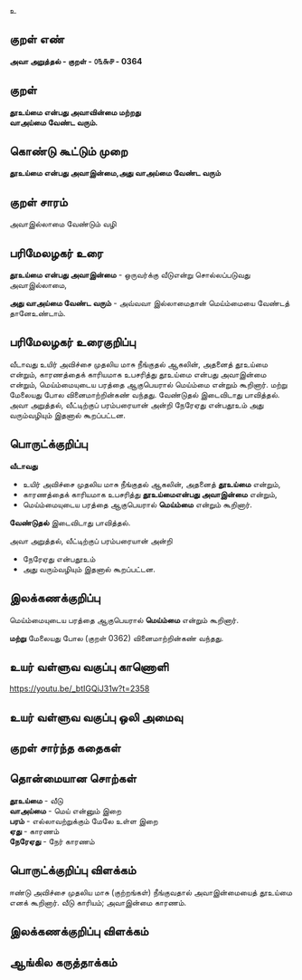 உ

## குறள் எண் 

**அவா அறுத்தல் - குறள் - ௦௩௬௪ - 0364**  

## குறள் 

**தூஉய்மை என்பது அவாவின்மை மற்றது  
வாஅய்மை வேண்ட வரும்.**

## கொண்டு கூட்டும் முறை

**தூஉய்மை என்பது அவாஇன்மை,அது வாஅய்மை வேண்ட வரும்**

## குறள் சாரம் 

அவாஇல்லாமை வேண்டும் வழி   

## பரிமேலழகர் உரை

**தூஉய்மை என்பது அவாஇன்மை** - ஒருவர்க்கு வீடுஎன்று சொல்லப்படுவது அவாஇல்லாமை,  

**அது வாஅய்மை வேண்ட வரும்** - அவ்வவா இல்லாமைதான் மெய்ம்மையை வேண்டத் தானேஉண்டாம். 

## பரிமேலழகர் உரைகுறிப்பு   

வீடாவது உயிர் அவிச்சை முதலிய மாசு நீங்குதல் ஆகலின், அதனைத் தூஉய்மை என்றும், காரணத்தைக் காரியமாக உபசரித்து தூஉய்மை என்பது அவாஇன்மை என்றும், மெய்ம்மையுடைய பரத்தை ஆகுபெயரால் மெய்ம்மை என்றும் கூறினார். மற்று மேலையது போல வினைமாற்றின்கண் வந்தது. வேண்டுதல் இடைவிடாது பாவித்தல். அவா அறுத்தல், வீட்டிற்குப் பரம்பரையான் அன்றி நேரேஏது என்பதூஉம் அது வரும்வழியும் இதனால் கூறப்பட்டன.   

## பொருட்க்குறிப்பு 

**வீடாவது**   
* உயிர் அவிச்சை முதலிய மாசு நீங்குதல் ஆகலின், அதனைத் **தூஉய்மை** என்றும்,  
* காரணத்தைக் காரியமாக உபசரித்து **தூஉய்மைஎன்பது அவாஇன்மை** என்றும்,   
* மெய்ம்மையுடைய பரத்தை ஆகுபெயரால் **மெய்ம்மை** என்றும் கூறினார்.  

**வேண்டுதல்** இடைவிடாது பாவித்தல்.  

அவா அறுத்தல், வீட்டிற்குப் பரம்பரையான் அன்றி   
* நேரேஏது என்பதூஉம்   
* அது வரும்வழியும் இதனால் கூறப்பட்டன.   

## இலக்கணக்குறிப்பு  

மெய்ம்மையுடைய பரத்தை ஆகுபெயரால் **மெய்ம்மை** என்றும் கூறினார். 

**மற்று** மேலையது போல (குறள் 0362) வினைமாற்றின்கண் வந்தது.   

## உயர் வள்ளுவ வகுப்பு காணொளி

https://youtu.be/_btIGQiJ31w?t=2358

## உயர் வள்ளுவ வகுப்பு ஒலி அமைவு 

 
## குறள் சார்ந்த கதைகள் 


## தொன்மையான சொற்கள்

**தூஉய்மை** - வீடு   
**வாஅய்மை** - மெய் என்னும் இறை   
**பரம்** - எல்லாவற்றுக்கும் மேலே உள்ள இறை  
**ஏது** - காரணம்   
**நேரேஏது** - நேர் காரணம் 

## பொருட்க்குறிப்பு விளக்கம்

ஈண்டு அவிச்சை முதலிய மாசு (குற்றங்கள்) நீங்குவதால் அவாஇன்மையைத் தூஉய்மை எனக் கூறினார். வீடு காரியம்; அவாஇன்மை காரணம்.   

## இலக்கணக்குறிப்பு விளக்கம்


## ஆங்கில கருத்தாக்கம் 


